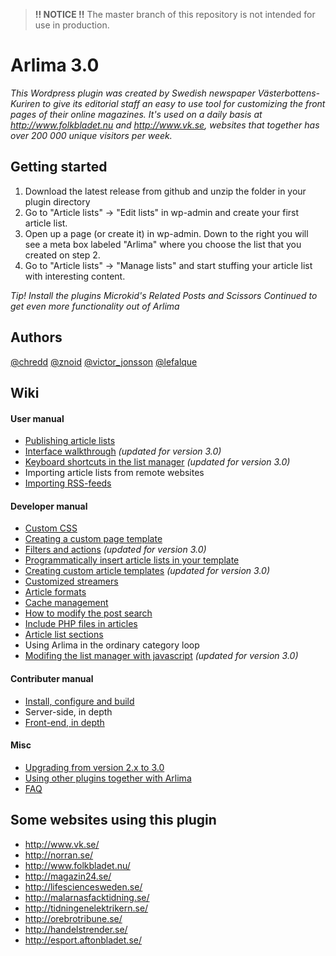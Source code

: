 > **!! NOTICE !!** The master branch of this repository is not intended for use in production.


Arlima 3.0
======

*This Wordpress plugin was created by Swedish newspaper Västerbottens-Kuriren to give its editorial
staff an easy to use tool for customizing the front pages of their online magazines. It's 
used on a daily basis at http://www.folkbladet.nu and http://www.vk.se, websites that 
together has over 200 000 unique visitors per week.*

## Getting started

1. Download the latest release from github and unzip the folder in your plugin directory
2. Go to "Article lists" -> "Edit lists" in wp-admin and create your first article list.
3. Open up a page (or create it) in wp-admin. Down to the right you will see a meta box labeled "Arlima" where you choose
the list that you created on step 2.
4. Go to "Article lists" -> "Manage lists" and start stuffing your article list with interesting content.

*Tip! Install the plugins Microkid's Related Posts and Scissors Continued to get even more functionality out of Arlima*

## Authors

[@chredd](http://twitter.com/chredd) [@znoid](http://twitter.com/znoid) [@victor_jonsson](http://twitter.com/victor_jonsson)
[@lefalque](http://twitter.com/lefalque)


## Wiki

#### User manual

- [Publishing article lists](https://github.com/victorjonsson/Arlima/wiki/Publishing-article-lists)
- [Interface walkthrough](https://github.com/victorjonsson/Arlima/wiki/Interface-walkthrough) *(updated for version 3.0)*
- [Keyboard shortcuts in the list manager](https://github.com/victorjonsson/Arlima/wiki/Keyboard-shortcuts) *(updated for version 3.0)*
- Importing article lists from remote websites
- [Importing RSS-feeds](https://github.com/victorjonsson/Arlima/wiki/Importing-RSS-feeds)

#### Developer manual

- [Custom CSS](https://github.com/victorjonsson/Arlima/wiki/Custom-css)
- [Creating a custom page template](https://github.com/victorjonsson/Arlima/wiki/Writing-a-custom-page-template)
- [Filters and actions](https://github.com/victorjonsson/Arlima/wiki/Filters-and-actions) *(updated for version 3.0)*
- [Programmatically insert article lists in your template](https://github.com/victorjonsson/Arlima/wiki/Programmatically-insert-lists)
- [Creating custom article templates](https://github.com/victorjonsson/Arlima/wiki/Custom-article-templates) *(updated for version 3.0)*
- [Customized streamers](https://github.com/victorjonsson/Arlima/wiki/Custom-streamers)
- [Article formats](https://github.com/victorjonsson/Arlima/wiki/Article-formats)
- [Cache management](https://github.com/victorjonsson/Arlima/wiki/Cache-management)
- [How to modify the post search](https://github.com/victorjonsson/Arlima/wiki/Modified-search)
- [Include PHP files in articles](https://github.com/victorjonsson/Arlima/wiki/File-includes)
- [Article list sections](https://github.com/victorjonsson/Arlima/wiki/Article-list-sections)
- Using Arlima in the ordinary category loop
- [Modifing the list manager with javascript](https://github.com/victorjonsson/Arlima/wiki/Modifing-the-list-manager-with-javascript) *(updated for version 3.0)*


#### Contributer manual

- [Install, configure and build](https://github.com/victorjonsson/Arlima/wiki/Install,-configure-and-build)
- Server-side, in depth
- [Front-end, in depth](https://github.com/victorjonsson/Arlima/wiki/Front-end,-in-depth)

#### Misc

- [Upgrading from version 2.x to 3.0](https://github.com/victorjonsson/Arlima/wiki/Upgrading-from-version-2.x-to-3.0)
- [Using other plugins together with Arlima](https://github.com/victorjonsson/Arlima/wiki/Extending-arlima)
- [FAQ](https://github.com/victorjonsson/Arlima/wiki/FAQ)


## Some websites using this plugin

- http://www.vk.se/
- http://norran.se/
- http://www.folkbladet.nu/
- http://magazin24.se/
- http://lifesciencesweden.se/
- http://malarnasfacktidning.se/
- http://tidningenelektrikern.se/
- http://orebrotribune.se/
- http://handelstrender.se/
- http://esport.aftonbladet.se/
